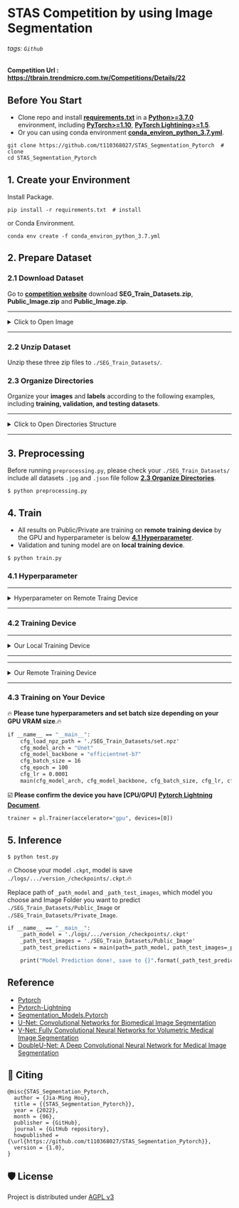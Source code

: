# STAS Competition by using Image Segmentation 

###### tags: `Github`

**Competition Url : https://tbrain.trendmicro.com.tw/Competitions/Details/22**

##  Before You Start
* Clone repo and install [**requirements.txt**](https://github.com/t110368027/STAS_Segmentation_Pytorch/blob/main/requirements.txt "requirements.txt") in a [**Python>=3.7.0**](https://www.python.org/) environment, including [**PyTorch>=1.10**](https://pytorch.org/get-started/locally/), [**PyTorch Lightining>=1.5**](https://www.pytorchlightning.ai/).
* Or you can using conda environment [**conda_environ_python_3.7.yml**](https://github.com/t110368027/STAS_Segmentation_Pytorch/blob/main/conda_environ_python_3.7.yml "conda_environ_python_3.7.yml").

```
git clone https://github.com/t110368027/STAS_Segmentation_Pytorch  # clone
cd STAS_Segmentation_Pytorch
```
## 1. Create your Environment

Install Package.
```
pip install -r requirements.txt  # install
```
or Conda Environment.
```
conda env create -f conda_environ_python_3.7.yml
```
## 2. Prepare Dataset

### 2.1 Download Dataset
Go to [**competition website**](https://tbrain.trendmicro.com.tw/Competitions/Details/22) download **SEG_Train_Datasets.zip**, **Public_Image.zip** and **Public_Image.zip**.

---
<details>   
<summary>Click to Open Image</summary>   
<pre>
    <img src="https://i.imgur.com/VsgqDTn.png">
</pre>   
</details>

---

### 2.2 Unzip Dataset
Unzip these three zip files to `./SEG_Train_Datasets/`.

### 2.3 Organize Directories
Organize your **images** and **labels** according to the following examples, including **training, validation, and testing datasets**.

---
<details>   
<summary>Click to Open Directories Structure</summary>   
<pre><code>
STAS_Segmentation_Pytorch        
├── SEG_Train_Datasets
│   ├── Private_Image              ## Unzip by Private_Image.zip 
│   │   ├── Private_00000000.jpg
│   │   ├── Private_00000001.jpg
│   │   ├── ...
│   │   └── Private_00000183.jpg
│   │   
│   ├── Public_Image               ## Unzip by Public_Image.zip 
│   │   ├── Public_00000000.jpg
│   │   ├── Public_00000001.jpg
│   │   ├── ...
│   │   └── Public_00000130.jpg
│   │
│   ├── Train_Annotations          ## Unzip by SEG_Train_Datasets.zip
│   │   ├── 00000000.json
│   │   ├── 00000001.json
│   │   ├── ...
│   │   └── 00001052.json
│   │   
│   ├── Train_Images               ## Unzip by SEG_Train_Datasets.zip
│   │   ├── 00000000.jpg
│   │   ├── 00000001.jpg
│   │   ├── ...
│   │   └── 00001052.jpg
│   │   
│   └── set.npz                    ## Create by preprocessing.py
│
├── conda_environ_python_3.7.yml   ## Conda environment
├── preprocessing.py
├── requirements.txt
├── train.py
├── test.py
│
├── SEG_Train_Datasets.zip         ## Download these three zip files on competition url
├── Private_Image.zip
└── Public_Image.zip
</code></pre>   
</details>

---

## 3. Preprocessing
Before running `preprocessing.py`, please check your `./SEG_Train_Datasets/` include all datasets `.jpg` and `.json` file follow [**2.3 Organize Directories**](#23-Organize-Directories).
```
$ python preprocessing.py
```

## 4. Train
* All results on Public/Private are training on **remote training device** by  the GPU and hyperparameter is below [**4.1 Hyperparameter**](#41-Hyperparameter).
* Validation and tuning model are on **local training device**.

```
$ python train.py
```

### 4.1 Hyperparameter
---
<details>   
<summary>Hyperparameter on Remote Traing Device</summary>   
<pre>
    1. Model Architecture
        -   Architecture : Unet
        -   Backbone : efficientnet-b7
    2. Hyperparameter
        -   Batch Size : 16
        -   Optimizer : Adam
        -   Learning Rate : 0.0001
        -   Epochs : 100
        -   Loss = Dice loss
        -   Data Augmentation = True
</pre>   
</details>

---

### 4.2 Training Device
---
<details>   
<summary>Our Local Training Device</summary>   
<pre>
    OS : Windows 10
    IDE : Pycharm 2021.2.2
    python : 3.7
    GPU : Nvidia TITAN Xp (driver : 456.71)
    Cuda versuin : 11.1
</pre>   
</details>

---
---
<details>   
<summary>Our Remote Training Device</summary>   
<pre>
    OS : Ubuntu 18.04
    python : 3.7
    GPU : Nvidia V100*4 (driver : 460.91.03)
    Cuda versuin : 11.2
</pre>   
</details>

---

### 4.3 Training on Your Device
:fire: **Please tune hyperparameters and set batch size depending on your GPU VRAM size**.:fire: 

```python=3.7
if __name__ == "__main__":
    cfg_load_npz_path = './SEG_Train_Datasets/set.npz'
    cfg_model_arch = "Unet"
    cfg_model_backbone = "efficientnet-b7"
    cfg_batch_size = 16
    cfg_epoch = 100
    cfg_lr = 0.0001
    main(cfg_model_arch, cfg_model_backbone, cfg_batch_size, cfg_lr, cfg_epoch, cfg_load_npz_path)
```
:ballot_box_with_check: **Please confirm the device you have [CPU/GPU]** [**Pytorch Lightning Document**](https://pytorch-lightning.readthedocs.io/en/latest/accelerators/gpu_basic.html).
```python=3.7
trainer = pl.Trainer(accelerator="gpu", devices=[0])
```

## 5. Inference
```
$ python test.py
```
:fire: Choose your model `.ckpt`, model is save `./logs/.../version_/checkpoints/.ckpt`.:fire: 

Replace path of `_path_model` and `_path_test_images`, which model you choose and Image Folder you want to predict `./SEG_Train_Datasets/Public_Image` or `./SEG_Train_Datasets/Private_Image`.
```python=3.7
if __name__ == "__main__":
    _path_model = './logs/.../version_/checkpoints/.ckpt'
    _path_test_images = './SEG_Train_Datasets/Public_Image'
    _path_test_predictions = main(path=_path_model, path_test_images=_path_test_images)

    print("Model Prediction done!, save to {}".format(_path_test_predictions))
```

## Reference
* [Pytorch](https://github.com/pytorch/pytorch)
* [Pytorch-Lightning](https://github.com/PyTorchLightning/pytorch-lightning)
* [Segmentation_Models.Pytorch](https://github.com/qubvel/segmentation_models.pytorch)
* [U-Net: Convolutional Networks for Biomedical Image Segmentation
](https://arxiv.org/pdf/1505.04597.pdf)
* [V-Net: Fully Convolutional Neural Networks for Volumetric Medical Image Segmentation
](https://arxiv.org/pdf/1606.04797.pdf)
* [DoubleU-Net: A Deep Convolutional Neural Network for Medical Image Segmentation
](https://arxiv.org/pdf/2006.04868.pdf)
## 📝 Citing

```
@misc{STAS_Segmentation_Pytorch,
  author = {Jia-Ming Hou},
  title = {{STAS_Segmentation_Pytorch}},
  year = {2022},
  month = {06},
  publisher = {GitHub},
  journal = {GitHub repository},
  howpublished = {\url{https://github.com/t110368027/STAS_Segmentation_Pytorch}},
  version = {1.0}, 
}
```

## 🛡️ License
 
Project is distributed under [AGPL v3](https://github.com/t110368027/STAS_Segmentation_Pytorch/blob/main/LICENSE)
